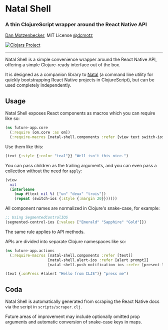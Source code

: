 # Natal Shell
### A thin ClojureScript wrapper around the React Native API
[Dan Motzenbecker](http://oxism.com), MIT License
[@dcmotz](https://twitter.com/dcmotz)

[![Clojars Project](http://clojars.org/natal-shell/latest-version.svg)](http://clojars.org/natal-shell)

---

Natal Shell is a simple convenience wrapper around the React Native API,
offering a simple Clojure-ready interface out of the box.

It is designed as a companion library to [Natal](https://github.com/dmotz/natal)
(a command line utility for quickly bootstrapping React Native projects in
ClojureScript), but can be used completely independently.


## Usage

Natal Shell exposes React components as macros which you can require like so:

```clojure
(ns future-app.core
  (:require [om.core :as om])
  (:require-macros [natal-shell.components :refer [view text switch-ios image slider-ios]]))
```

Use them like this:

```clojure
(text {:style {:color "teal"}} "Well isn't this nice.")
```

You can pass children as the trailing arguments, and you can even pass a collection
without the need for `apply`:

```clojure
(view
  nil
  (interleave
    (map #(text nil %) ["un" "deux" "trois"])
    (repeat (switch-ios {:style {:margin 20}})))))
```

All component names are normalized in Clojure's snake-case, for example:

```clojure
;; Using SegmentedControlIOS
(segmented-control-ios {:values ["Emerald" "Sapphire" "Gold"]})
```

The same rule applies to API methods.

APIs are divided into separate Clojure namespaces like so:

```clojure
(ns future-app.actions
  (:require-macros [natal-shell.components :refer [text]]
                   [natal-shell.alert-ios :refer [alert prompt]]
                   [natal-shell.push-notification-ios :refer [present-local-notification]]))

(text {:onPress #(alert "Hello from CLJS")} "press me")
```


## Coda

Natal Shell is automatically generated from scraping the React Native docs via
the script in `scripts/scraper.clj`.

Future areas of improvement may include optionally omitted prop arguments and
automatic conversion of snake-case keys in maps.
